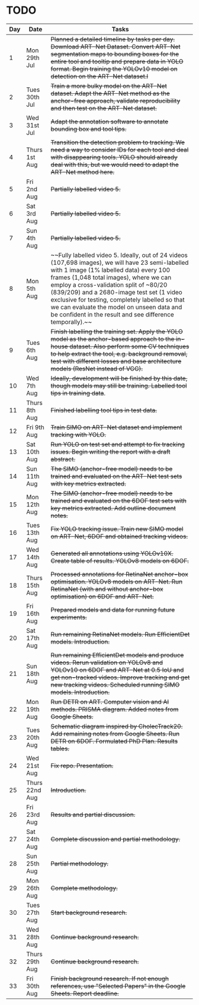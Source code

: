 # TODO

| Day | Date | Tasks |
|-------|------|-------|
| 1 | Mon 29th Jul | ~~Planned a detailed timeline by tasks per day. Download ART-Net Dataset. Convert ART-Net segmentation maps to bounding boxes for the entire tool and tooltip and prepare data in YOLO format. Begin training the YOLOv10 model on detection on the ART-Net dataset.l~~ |
| 2 | Tues 30th Jul | ~~Train a more bulky model on the ART-Net dataset. Adapt the ART-Net method as the anchor-free approach, validate reproducibility and then test on the ART-Net dataset.~~ |
| 3 | Wed 31st Jul | ~~Adapt the annotation software to annotate bounding box and tool tips.~~ |
| 4 | Thurs 1st Aug | ~~Transition the detection problem to tracking. We need a way to consider IDs for each tool and deal with disappearing tools. YOLO should already deal with this, but we would need to adapt the ART-Net method here.~~ |
| 5 | Fri 2nd Aug | ~~Partially labelled video 5.~~ |
| 6 | Sat 3rd Aug | ~~Partially labelled video 5.~~ |
| 7 | Sun 4th Aug | ~~Partially labelled video 5.~~ |
| 8 | Mon 5th Aug | ~~Fully labelled video 5. Ideally, out of 24 videos (107,698 images), we will have 23 semi-labelled with 1 image (1% labelled data) every 100 frames (1,048 total images), where we can employ a cross-validation split of ~80/20 (839/209) and a 2680-image test set (1 video exclusive for testing, completely labelled so that we can evaluate the model on unseen data and be confident in the result and see difference temporally).~~ |
| 9 | Tues 6th Aug | ~~Finish labelling the training set. Apply the YOLO model as the anchor-based approach to the in-house dataset. Also perform some CV techniques to help extract the tool, e.g. background removal, test with different losses and base architecture models (ResNet instead of VGG).~~ |
| 10 | Wed 7th Aug | ~~Ideally, development will be finished by this date, though models may still be training. Labelled tool tips in training data~~. |
| 11 | Thurs 8th Aug | ~~Finished labelling tool tips in test data.~~ |
| 12 | Fri 9th Aug | ~~Train SIMO on ART-Net dataset and implement tracking with YOLO.~~ |
| 13 | Sat 10th Aug | ~~Run YOLO on test set and attempt to fix tracking issues. Begin writing the report with a draft abstract.~~ |
| 14 | Sun 11th Aug | ~~The SIMO (anchor-free model) needs to be trained and evaluated on the ART-Net test sets with key metrics extracted.~~ |
| 15 | Mon 12th Aug | ~~The SIMO (anchor-free model) needs to be trained and evaluated on the 6DOF test sets with key metrics extracted. Add outline document notes.~~ |
| 16 | Tues 13th Aug  | ~~Fix YOLO tracking issue. Train new SIMO model on ART-Net, 6DOF and obtained tracking videos.~~ |
| 17 | Wed 14th Aug   | ~~Generated all annotations using YOLOv10X. Create table of results. YOLOv8 models on 6DOF.~~ |
| 18 | Thurs 15th Aug | ~~Processed annotations for RetinaNet anchor-box optimisation. YOLOv8 models on ART-Net. Run RetinaNet (with and without anchor-box optimisation) on 6DOF and ART-Net.~~ |
| 19 | Fri 16th Aug   | ~~Prepared models and data for running future experiments.~~ |
| 20 | Sat 17th Aug   | ~~Run remaining RetinaNet models. Run EfficientDet models. Introduction.~~ |
| 21 | Sun 18th Aug   | ~~Run remaining EfficientDet models and produce videos. Rerun validation on YOLOv8 and YOLOv10 on 6DOF and ART-Net at 0.5 IoU and get non-tracked videos. Improve tracking and get new tracking videos. Scheduled running SIMO models. Introduction.~~ |
| 22 | Mon 19th Aug   | ~~Run DETR on ART. Computer vision and AI methods. PRISMA diagram. Added notes from Google Sheets.~~ |
| 23 | Tues 20th Aug  | ~~Schematic diagram inspired by CholecTrack20. Add remaining notes from Google Sheets. Run DETR on 6DOF. Formulated PhD Plan. Results tables.~~ |
| 24 | Wed 21st Aug   | ~~Fix repo. Presentation.~~ |
| 25 | Thurs 22nd Aug | ~~Introduction.~~ |
| 26 | Fri 23rd Aug   | ~~Results and partial discussion.~~ |
| 27 | Sat 24th Aug   | ~~Complete discussion and partial methodology.~~ |
| 28 | Sun 25th Aug   | ~~Partial methodology.~~ |
| 29 | Mon 26th Aug   | ~~Complete methodology.~~ |
| 30 | Tues 27th Aug  | ~~Start background research.~~ |
| 31 | Wed 28th Aug   | ~~Continue background research.~~ |
| 32 | Thurs 29th Aug | ~~Continue background research.~~ |
| 33 | Fri 30th Aug | ~~Finish background research. If not enough references, use "Selected Papers" in the Google Sheets. Report deadline.~~ |
